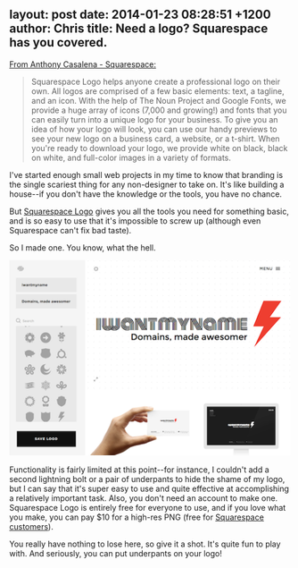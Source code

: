 layout: post
date: 2014-01-23 08:28:51 +1200
author: Chris
title: Need a logo? Squarespace has you covered.
----

[From Anthony Casalena - Squarespace:](http://blog.squarespace.com/blog/introducing-squarespace-logo)

> Squarespace Logo helps anyone create a professional logo on their own. All logos are comprised of a few basic elements: text, a tagline, and an icon. With the help of The Noun Project and Google Fonts, we provide a huge array of icons (7,000 and growing!) and fonts that you can easily turn into a unique logo for your business. To give you an idea of how your logo will look, you can use our handy previews to see your new logo on a business card, a website, or a t-shirt. When you're ready to download your logo, we provide white on black, black on white, and full-color images in a variety of formats.

<!-- excerpt -->

I've started enough small web projects in my time to know that branding is the single scariest thing for any non-designer to take on. It's like building a house--if you don't have the knowledge or the tools, you have no chance. 

But [Squarespace Logo](http://www.squarespace.com/logo) gives you all the tools you need for something basic, and is so easy to use that it's impossible to screw up (although even Squarespace can't fix bad taste). 

<!-- /excerpt -->

So I made one. You know, what the hell. 

![rPz7.png](/media/2014-01-23-rPz7.png)

Functionality is fairly limited at this point--for instance, I couldn't add a second lightning bolt or a pair of underpants to hide the shame of my logo, but I can say that it's super easy to use and quite effective at accomplishing a relatively important task. Also, you don't  need an account to make one. Squarespace Logo is entirely free for everyone to use, and if you love what you make, you can pay $10 for a high-res PNG (free for [Squarespace customers](https://iwantmyname.com/features/applications/custom-domain-apps/websites/squarespace-build-your-website-with-own-url)). 

You really have nothing to lose here, so give it a shot. It's quite fun to play with. And seriously, you can put underpants on your logo!
